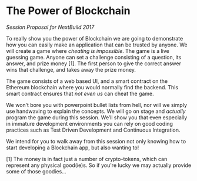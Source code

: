 The Power of Blockchain
=======================
*Session Proposal for NextBuild 2017*

To really show you the power of Blockchain we are going to demonstrate how you can easily make an application that can be trusted by anyone. We will create a game where *cheating is impossible*. The game is a live guessing game. Anyone can set a challenge consisting of a question, its answer, and prize money [1]. The first person to give the correct answer wins that challenge, and takes away the prize money.

The game consists of a web based UI, and a smart contract on the Ethereum blockchain where you would normally find the backend. This smart contract ensures that *not even us* can cheat the game.

We won’t bore you with powerpoint bullet lists from hell, nor will we simply use handwaving to explain the concepts. We will go on stage and *actually* program the game during this session. We’ll show you that ~~even~~ especially in immature development environments you can rely on good coding practices such as Test Driven Development and Continuous Integration.

We intend for you to walk away from this session not only knowing how to start developing a Blockchain app, but also wanting to!

[1] The money is in fact just a number of crypto-tokens, which can represent any physical good(ie)s. So if you're lucky we may actually provide some of those goodies...
